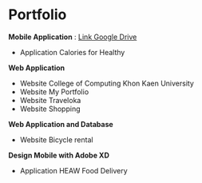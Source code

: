 # Portfolio

**Mobile Application** : [Link Google Drive](https://drive.google.com/drive/folders/1fGtMyWBsVlIRKdQ3R352n0sYrZ8Lrnl7?usp=drive_link)
*	Application Calories for Healthy

**Web Application**
*	Website College of Computing Khon Kaen University
*	Website My Portfolio
*	Website Traveloka
* Website Shopping

**Web Application and Database**
*	Website Bicycle rental

**Design Mobile with Adobe XD**
*	Application  HEAW Food Delivery
